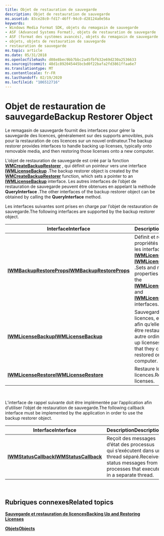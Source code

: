 ```yaml
---
title: Objet de restauration de sauvegarde
description: Objet de restauration de sauvegarde
ms.assetid: 83ce28c0-fd17-46ff-94c0-d28124a0e56a
keywords:
- Windows Media Format SDK, objets du remagasin de sauvegarde
- ASF (Advanced Systems Format), objets de restauration de sauvegarde
- ASF (format des systèmes avancés), objets du remagasin de sauvegarde
- objets, objets de restauration de sauvegarde
- restauration de sauvegarde
ms.topic: article
ms.date: 05/31/2018
ms.openlocfilehash: d08e8bec9bb7bbc2a45fbf632e69d230a2536633
ms.sourcegitcommit: 48d1c892045445bcbd0f22bafa2fd3861ffaa6e7
ms.translationtype: MT
ms.contentlocale: fr-FR
ms.lasthandoff: 02/19/2020
ms.locfileid: "106512716"
---
```

# <a name="backup-restorer-object"></a><span data-ttu-id="83e75-108">Objet de restauration de sauvegarde</span><span class="sxs-lookup"><span data-stu-id="83e75-108">Backup Restorer Object</span></span>

<span data-ttu-id="83e75-109">Le remagasin de sauvegarde fournit des interfaces pour gérer la sauvegarde des licences, généralement sur des supports amovibles, puis pour la restauration de ces licences sur un nouvel ordinateur.</span><span class="sxs-lookup"><span data-stu-id="83e75-109">The backup restorer provides interfaces to handle backing up licenses, typically onto removable media, and then restoring those licenses onto a new computer.</span></span>

<span data-ttu-id="83e75-110">L’objet de restauration de sauvegarde est créé par la fonction [**WMCreateBackupRestorer**](/previous-versions/windows/desktop/api/Wmsdkidl/nf-wmsdkidl-wmcreatebackuprestorer) , qui définit un pointeur vers une interface [**IWMLicenseBackup**](/previous-versions/windows/desktop/api/wmsdkidl/nn-wmsdkidl-iwmlicensebackup) .</span><span class="sxs-lookup"><span data-stu-id="83e75-110">The backup restorer object is created by the [**WMCreateBackupRestorer**](/previous-versions/windows/desktop/api/Wmsdkidl/nf-wmsdkidl-wmcreatebackuprestorer) function, which sets a pointer to an [**IWMLicenseBackup**](/previous-versions/windows/desktop/api/wmsdkidl/nn-wmsdkidl-iwmlicensebackup) interface.</span></span> <span data-ttu-id="83e75-111">Les autres interfaces de l’objet de restauration de sauvegarde peuvent être obtenues en appelant la méthode **QueryInterface** .</span><span class="sxs-lookup"><span data-stu-id="83e75-111">The other interfaces of the backup restorer object can be obtained by calling the **QueryInterface** method.</span></span>

<span data-ttu-id="83e75-112">Les interfaces suivantes sont prises en charge par l’objet de restauration de sauvegarde.</span><span class="sxs-lookup"><span data-stu-id="83e75-112">The following interfaces are supported by the backup restorer object.</span></span>



| <span data-ttu-id="83e75-113">Interface</span><span class="sxs-lookup"><span data-stu-id="83e75-113">Interface</span></span>                                              | <span data-ttu-id="83e75-114">Description</span><span class="sxs-lookup"><span data-stu-id="83e75-114">Description</span></span>                                                                                                                                               |
|--------------------------------------------------------|-----------------------------------------------------------------------------------------------------------------------------------------------------------|
| [<span data-ttu-id="83e75-115">**IWMBackupRestoreProps**</span><span class="sxs-lookup"><span data-stu-id="83e75-115">**IWMBackupRestoreProps**</span></span>](/previous-versions/windows/desktop/api/wmsdkidl/nn-wmsdkidl-iwmbackuprestoreprops) | <span data-ttu-id="83e75-116">Définit et récupère les propriétés requises par les interfaces [**IWMLicenseBackup**](/previous-versions/windows/desktop/api/wmsdkidl/nn-wmsdkidl-iwmlicensebackup) et [**IWMLicenseRestore**](/previous-versions/windows/desktop/api/wmsdkidl/nn-wmsdkidl-iwmlicenserestore) .</span><span class="sxs-lookup"><span data-stu-id="83e75-116">Sets and retrieves properties required by the [**IWMLicenseBackup**](/previous-versions/windows/desktop/api/wmsdkidl/nn-wmsdkidl-iwmlicensebackup) and [**IWMLicenseRestore**](/previous-versions/windows/desktop/api/wmsdkidl/nn-wmsdkidl-iwmlicenserestore) interfaces.</span></span> |
| [<span data-ttu-id="83e75-117">**IWMLicenseBackup**</span><span class="sxs-lookup"><span data-stu-id="83e75-117">**IWMLicenseBackup**</span></span>](/previous-versions/windows/desktop/api/wmsdkidl/nn-wmsdkidl-iwmlicensebackup)           | <span data-ttu-id="83e75-118">Sauvegarde les licences, en général afin qu’elles puissent être restaurées sur un autre ordinateur.</span><span class="sxs-lookup"><span data-stu-id="83e75-118">Backs up licenses, typically so that they can be restored onto another computer.</span></span>                                                                          |
| [<span data-ttu-id="83e75-119">**IWMLicenseRestore**</span><span class="sxs-lookup"><span data-stu-id="83e75-119">**IWMLicenseRestore**</span></span>](/previous-versions/windows/desktop/api/wmsdkidl/nn-wmsdkidl-iwmlicenserestore)         | <span data-ttu-id="83e75-120">Restaure les licences.</span><span class="sxs-lookup"><span data-stu-id="83e75-120">Restores licenses.</span></span>                                                                                                                                        |



 

<span data-ttu-id="83e75-121">L’interface de rappel suivante doit être implémentée par l’application afin d’utiliser l’objet de restauration de sauvegarde.</span><span class="sxs-lookup"><span data-stu-id="83e75-121">The following callback interface must be implemented by the application in order to use the backup restorer object.</span></span>



| <span data-ttu-id="83e75-122">Interface</span><span class="sxs-lookup"><span data-stu-id="83e75-122">Interface</span></span>                                      | <span data-ttu-id="83e75-123">Description</span><span class="sxs-lookup"><span data-stu-id="83e75-123">Description</span></span>                                                                |
|------------------------------------------------|----------------------------------------------------------------------------|
| [<span data-ttu-id="83e75-124">**IWMStatusCallback**</span><span class="sxs-lookup"><span data-stu-id="83e75-124">**IWMStatusCallback**</span></span>](/previous-versions/windows/desktop/api/wmsdkidl/nn-wmsdkidl-iwmstatuscallback) | <span data-ttu-id="83e75-125">Reçoit des messages d’état des processus qui s’exécutent dans un thread séparé.</span><span class="sxs-lookup"><span data-stu-id="83e75-125">Receives status messages from processes that execute in a separate thread.</span></span> |



 

## <a name="related-topics"></a><span data-ttu-id="83e75-126">Rubriques connexes</span><span class="sxs-lookup"><span data-stu-id="83e75-126">Related topics</span></span>

<dl> <dt>

[<span data-ttu-id="83e75-127">**Sauvegarde et restauration de licences**</span><span class="sxs-lookup"><span data-stu-id="83e75-127">**Backing Up and Restoring Licenses**</span></span>](backing-up-and-restoring-licenses.md)
</dt> <dt>

[<span data-ttu-id="83e75-128">**Objets**</span><span class="sxs-lookup"><span data-stu-id="83e75-128">**Objects**</span></span>](objects.md)
</dt> </dl>

 

 




